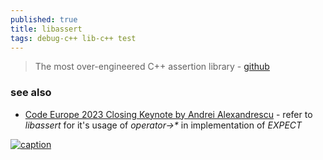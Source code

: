 ```yaml
---
published: true
title: libassert
tags: debug-c++ lib-c++ test
---
```

> The most over-engineered C++ assertion library - [github](https://github.com/jeremy-rifkin/libassert?tab=readme-ov-file#libassert-)

### see also
- [Code Europe 2023 Closing Keynote by Andrei Alexandrescu](https://youtu.be/trGJsOcA4hY?feature=shared&t=3371) - refer to _libassert_ for it's usage of _operator->*_ in implementation of _EXPECT_


[![caption](https://github.com/jeremy-rifkin/libassert/raw/main/screenshots/f.png)](https://github.com/jeremy-rifkin/libassert#extra-diagnostics-)
